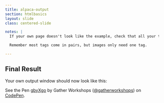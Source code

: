 ```yaml
---
title: alpaca-output
section: htmlbasics
layout: slide
class: centered-slide

notes: |
  If your own page doesn't look like the example, check that all your tags are correct!

  Remember most tags come in pairs, but images only need one tag.

---
```


## Final Result

Your own output window should now look like this:

<div style="height:570px" data-height="570" data-theme-id="0" data-slug-hash="gbyXgo" data-default-tab="result" data-user="gatherworkshops" class='codepen'>See the Pen <a href='http://codepen.io/gatherworkshops/pen/gbyXgo/'>gbyXgo</a> by Gather Workshops (<a href='http://codepen.io/gatherworkshops'>@gatherworkshops</a>) on <a href='http://codepen.io'>CodePen</a>.</div>
<script async src="//assets.codepen.io/assets/embed/ei.js"></script> 